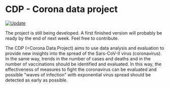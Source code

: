 # CDP - Corona data project
[![Update](https://github.com/masdot/cdp-corona-data-project/actions/workflows/main.yml/badge.svg?event=workflow_dispatch)](https://github.com/masdot/cdp-corona-data-project/actions/workflows/main.yml)

The project is still being developed. A first finished version will probably be ready by the end of next week. Feel free to contribute.

The CDP (=Corona Data Project) aims to use data analysis and evaluation to provide new insights into the spread of the Sars-CoV-II virus (coronavirus). In the same way, trends in the number of cases and deaths and in the number of vaccinations should be identified and evaluated. In this way, the effectiveness of measures to fight the coronavirus can be evaluated and possible "waves of infection" with exponential virus spread should be detected as early as possible.
